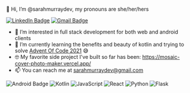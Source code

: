 👋 Hi, I’m @sarahmurraydev, my pronouns are she/her/hers

[![LinkedIn Badge](https://img.shields.io/badge/LinkedIn-0077B5?style=for-the-badge&logo=linkedin&logoColor=white)](https://www.linkedin.com/in/sarahmurraydev/)
[![Gmail Badge](https://img.shields.io/badge/Gmail-D14836?style=for-the-badge&logo=gmail&logoColor=white)](mailto:sarahmurraydev@gmail.com)


- 👀 I’m interested in full stack development for both web and android clients
- 🌱 I’m currently learning the benefits and beauty of kotlin and trying to solve [Advent Of Code 2021](https://adventofcode.com/2021) 😅 
- 🤓 My favorite side project I've built so far has been: https://mosaic-cover-photo-maker.vercel.app/ 
- 📫 You can reach me at [sarahmurraydev@gmail.com](mailto:sarahmurraydev@gmail.com)

![Android Badge](https://img.shields.io/badge/Android-3DDC84?style=for-the-badge&logo=android&logoColor=white)
![Kotlin](https://img.shields.io/badge/Kotlin-0095D5?&style=for-the-badge&logo=kotlin&logoColor=white)
![JavaScript](https://img.shields.io/badge/JavaScript-323330?style=for-the-badge&logo=javascript&logoColor=F7DF1E)
![React](https://img.shields.io/badge/React-20232A?style=for-the-badge&logo=react&logoColor=61DAFB)
![Python](https://img.shields.io/badge/Python-14354C?style=for-the-badge&logo=python&logoColor=white)
![Flask](https://img.shields.io/badge/Flask-000000?style=for-the-badge&logo=flask&logoColor=white)

<!---
sarahmurraydev/sarahmurraydev is a ✨ special ✨ repository because its `README.md` (this file) appears on your GitHub profile.
You can click the Preview link to take a look at your changes.
--->
